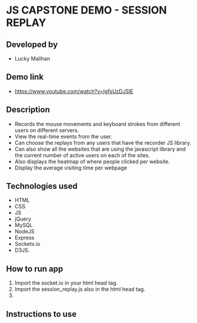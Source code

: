 # JS CAPSTONE DEMO - SESSION REPLAY

## Developed by
- Lucky Malihan

## Demo link
- https://www.youtube.com/watch?v=IgfsUzDJSlE

## Description
- Records the mouse movements and keyboard strokes from different users on different servers.
- View the real-time events from the user.
- Can choose the replays from any users that have the recorder JS library.
- Can also show all the websites that are using the javascript library and the current number of active users on each of the sites.
- Also displays the heatmap of where people clicked per website.
- Display the average visiting time per webpage

## Technologies used
- HTML
- CSS
- JS 
- jQuery
- MySQL
- NodeJS
- Express
- Sockets.io
- D3JS.

## How to run app
1. Import the socket.io in your html head tag.
2. Import the session_replay.js also in the html head tag.
3. 

## Instructions to use
